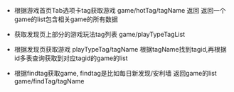 * 根据游戏首页Tab选项卡tag获取游戏
game/hotTag/tagName
返回
返回一个game的list包含相关game的所有数据

* 获取发现页上部分的游戏玩法tag列表
game/playTypeTagList

* 根据发现页获取游戏
playTypeTag/tagName
根据tagName找到tagid,再根据id多表查询获取到对应tagid的game的list

* 根据findtag获取game, findtag是比如每日新发现/安利墙
返回game的list
game/findTag/tagName


